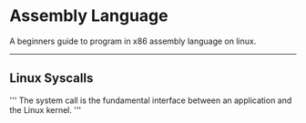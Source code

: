 # Assembly Language 
A beginners guide to program in x86 assembly language on linux.

---

## Linux Syscalls

'''
The system call is the fundamental interface between an application and the Linux kernel.
'''
